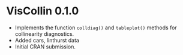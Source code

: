 # VisCollin 0.1.0

* Implements the function `colldiag()` and `tableplot()` methods for collinearity diagnostics.
* Added cars, linthurst data
* Initial CRAN submission. 

